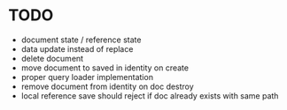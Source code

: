 # TODO

* document state / reference state
* data update instead of replace
* delete document
* move document to saved in identity on create
* proper query loader implementation
* remove document from identity on doc destroy
* local reference save should reject if doc already exists with same path
